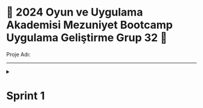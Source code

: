# 📌 2024 Oyun ve Uygulama Akademisi Mezuniyet Bootcamp Uygulama Geliştirme Grup 32 📱
Proje Adı:  



----


                                      
                                                                           

  <details>
    <summary><h1>Sprint 1</h1></summary>

  ![sprints](https://github.com/wissenschaftlerin/oua_2024_bootcamp_flutter_grup32/assets/72699045/9f4e5eb0-5caa-4e6a-8f63-afef74da345e)


  <details>



  </details>
</ul>

----

## 🤖 Takım Üyeleri

### 🚀 [Yaren ÇOLPAN](https://www.linkedin.com/in/yarencolpan/)
### 🚀 [Yasin Kaan YİĞİT](https://www.linkedin.com/in/yasinkaanyigit1/)
### 🚀 [Yunus Emre GÜMÜŞ](https://www.linkedin.com/in/yunusemregumus/)
### 🚀 [Zehra Nur BAŞ](https://www.linkedin.com/in/zehranurba%C5%9F/)
### 🚀 [Zeynep Feyza ATABEY](https://www.linkedin.com/in/zeynepfeyzatabey/)
